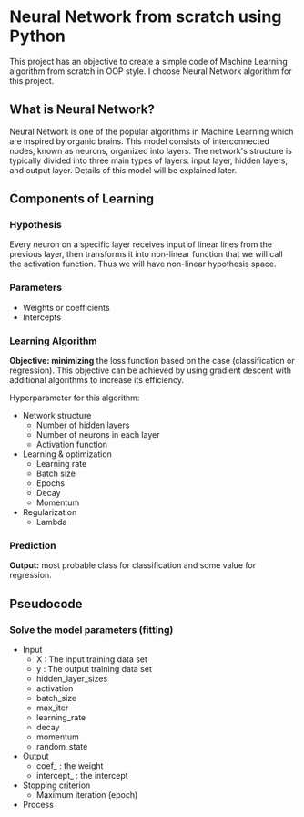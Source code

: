 # Neural Network from scratch using Python

This project has an objective to create a simple code of Machine Learning algorithm from scratch in OOP style. I choose Neural Network algorithm for this project.  

## What is Neural Network?

Neural Network is one of the popular algorithms in Machine Learning which are inspired by organic brains. This model consists of interconnected nodes, known as neurons, organized into layers. The network's structure is typically divided into three main types of layers: input layer, hidden layers, and output layer. Details of this model will be explained later.

## Components of Learning 

### Hypothesis
Every neuron on a specific layer receives input of linear lines from the previous layer, then transforms it into non-linear function that we will call the activation function. Thus we will have non-linear hypothesis space.

### Parameters
- Weights or coefficients
- Intercepts

### Learning Algorithm
**Objective: minimizing** the loss function based on the case (classification or regression). This objective can be achieved by using gradient descent with additional algorithms to increase its efficiency. 

Hyperparameter for this algorithm:
- Network structure
  - Number of hidden layers
  - Number of neurons in each layer
  - Activation function
- Learning & optimization
  - Learning rate
  - Batch size
  - Epochs
  - Decay
  - Momentum
- Regularization
  - Lambda

### Prediction
**Output:** most probable class for classification and some value for regression.

## Pseudocode

### Solve the model parameters (fitting)
- Input
  - X : The input training data set
  - y : The output training data set
  - hidden_layer_sizes
  - activation
  - batch_size
  - max_iter
  - learning_rate
  - decay
  - momentum
  - random_state
- Output
  - coef_ : the weight
  - intercept_ : the intercept
- Stopping criterion
  - Maximum iteration (epoch)
- Process
```

```
